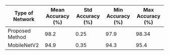 | Type of Network   |   Mean Accuracy (%) |   Std Accuracy (%) |   Min Accuracy (%) |   Max Accuracy (%) |
|-------------------|---------------------|--------------------|--------------------|--------------------|
| Proposed Method   |                98.2 |               0.25 |               97.9 |              98.34 |
| MobileNetV2       |                94.9 |               0.35 |               94.3 |              95.4  |